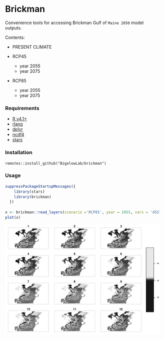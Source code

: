 Brickman
================

Convenience tools for accessing Brickman Gulf of `Maine 2050` model
outputs.

Contents:

-   PRESENT CLIMATE

-   RCP45

    -   year 2055
    -   year 2075

-   RCP85

    -   year 2055
    -   year 2075

### Requirements

-   [R v4.1+](https://R-project.org)
-   [rlang](https://CRAN.R-project.org/package=rlang)
-   [dplyr](https://CRAN.R-project.org/package=dplyr)
-   [ncdf4](https://CRAN.R-project.org/package=ncdf4)
-   [stars](https://CRAN.R-project.org/package=stars)

### Installation

    remotes::install_github("BigelowLab/brickman")

### Usage

``` r
suppressPackageStartupMessages({
    library(stars)
    library(brickman)
  })

x <- brickman::read_layers(scenario ='RCP85', year = 2055, vars = 'dSST', interval = "mon")
plot(x)
```

![](README_files/figure-gfm/unnamed-chunk-1-1.png)<!-- -->
